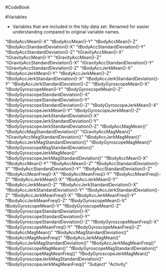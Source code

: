 #CodeBook

#Variables
- Variables that are included in the tidy data set. Renamed for easier understanding compared to original variable names.

"tBodyAccMean()-X" 
"tBodyAccMean()-Y" 
"tBodyAccMean()-Z" 
"tBodyAccStandardDeviation()-X" 
"tBodyAccStandardDeviation()-Y" 
"tBodyAccStandardDeviation()-Z"
"tGravityAccMean()-X" 
"tGravityAccMean()-Y"
"tGravityAccMean()-Z" 
"tGravityAccStandardDeviation()-X"
"tGravityAccStandardDeviation()-Y" 
"tGravityAccStandardDeviation()-Z"
"tBodyAccJerkMean()-X"
"tBodyAccJerkMean()-Y" 
"tBodyAccJerkMean()-Z" 
"tBodyAccJerkStandardDeviation()-X" 
"tBodyAccJerkStandardDeviation()-Y" 
"tBodyAccJerkStandardDeviation()-Z"
"tBodyGyroscopeMean()-X" 
"tBodyGyroscopeMean()-Y" 
"tBodyGyroscopeMean()-Z" 
"tBodyGyroscopeStandardDeviation()-X" 
"tBodyGyroscopeStandardDeviation()-Y" 
"tBodyGyroscopeStandardDeviation()-Z" 
"tBodyGyroscopeJerkMean()-X"
"tBodyGyroscopeJerkMean()-Y"
"tBodyGyroscopeJerkMean()-Z"
"tBodyGyroscopeJerkStandardDeviation()-X"
"tBodyGyroscopeJerkStandardDeviation()-Y" 
"tBodyGyroscopeJerkStandardDeviation()-Z"
"tBodyAccMagMean()" 
"tBodyAccMagStandardDeviation()" 
"tGravityAccMagMean()"
"tGravityAccMagStandardDeviation()" 
"tBodyAccJerkMagMean()"
"tBodyAccJerkMagStandardDeviation()" 
"tBodyGyroscopeMagMean()"
"tBodyGyroscopeMagStandardDeviation()"
"tBodyGyroscopeJerkMagMean()" 
"tBodyGyroscopeJerkMagStandardDeviation()"
"fBodyAccMean()-X"
"fBodyAccMean()-Y"
"fBodyAccMean()-Z"
"fBodyAccStandardDeviation()-X" 
"fBodyAccStandardDeviation()-Y"
"fBodyAccStandardDeviation()-Z"
"fBodyAccMeanFreq()-X" 
"fBodyAccMeanFreq()-Y"
"fBodyAccMeanFreq()-Z" 
"fBodyAccJerkMean()-X" 
"fBodyAccJerkMean()-Y" 
"fBodyAccJerkMean()-Z" 
"fBodyAccJerkStandardDeviation()-X"
"fBodyAccJerkStandardDeviation()-Y"
"fBodyAccJerkStandardDeviation()-Z" 
"fBodyAccJerkMeanFreq()-X"
"fBodyAccJerkMeanFreq()-Y"
"fBodyAccJerkMeanFreq()-Z" 
"fBodyGyroscopeMean()-X"
fBodyGyroscopeMean()-Y"
"fBodyGyroscopeMean()-Z"
"fBodyGyroscopeStandardDeviation()-X" 
"fBodyGyroscopeStandardDeviation()-Y" 
"fBodyGyroscopeStandardDeviation()-Z" 
"fBodyGyroscopeMeanFreq()-X" 
"fBodyGyroscopeMeanFreq()-Y" 
"fBodyGyroscopeMeanFreq()-Z"
"fBodyAccMagMean()"
"fBodyAccMagStandardDeviation()"
"fBodyAccMagMeanFreq()" 
"fBodyAccJerkMagMean()" 
"fBodyAccJerkMagStandardDeviation()"
"fBodyAccJerkMagMeanFreq()"
"fBodyGyroscopeMagMean()"
"fBodyGyroscopeMagStandardDeviation()"
"fBodyGyroscopeMagMeanFreq()"
"fBodyGyroscopeJerkMagMean()"
"fBodyGyroscopeJerkMagStandardDeviation()"
"fBodyGyroscopeJerkMagMeanFreq()"
"Subject" 
"Activity"
